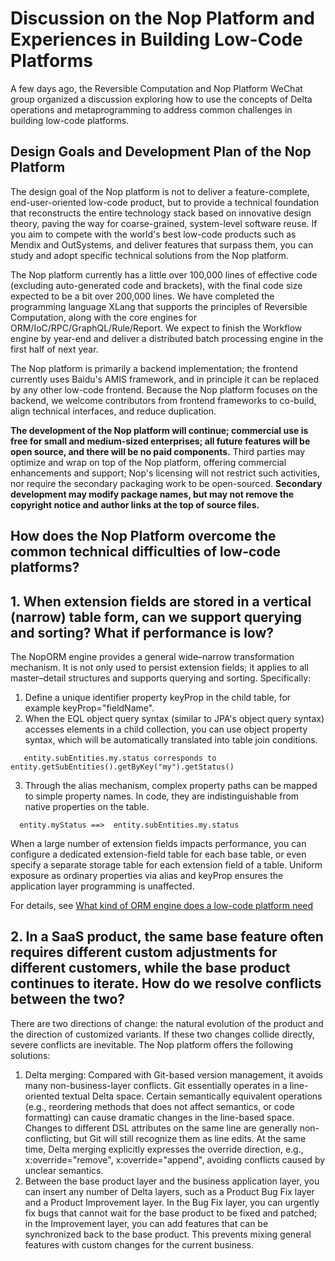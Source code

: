
# Discussion on the Nop Platform and Experiences in Building Low-Code Platforms

A few days ago, the Reversible Computation and Nop Platform WeChat group organized a discussion exploring how to use the concepts of Delta operations and metaprogramming to address common challenges in building low-code platforms.

## Design Goals and Development Plan of the Nop Platform

The design goal of the Nop platform is not to deliver a feature-complete, end-user-oriented low-code product, but to provide a technical foundation that reconstructs the entire technology stack based on innovative design theory, paving the way for coarse-grained, system-level software reuse. If you aim to compete with the world's best low-code products such as Mendix and OutSystems, and deliver features that surpass them, you can study and adopt specific technical solutions from the Nop platform.

The Nop platform currently has a little over 100,000 lines of effective code (excluding auto-generated code and brackets), with the final code size expected to be a bit over 200,000 lines. We have completed the programming language XLang that supports the principles of Reversible Computation, along with the core engines for ORM/IoC/RPC/GraphQL/Rule/Report. We expect to finish the Workflow engine by year-end and deliver a distributed batch processing engine in the first half of next year.

The Nop platform is primarily a backend implementation; the frontend currently uses Baidu's AMIS framework, and in principle it can be replaced by any other low-code frontend. Because the Nop platform focuses on the backend, we welcome contributors from frontend frameworks to co-build, align technical interfaces, and reduce duplication.

**The development of the Nop platform will continue; commercial use is free for small and medium-sized enterprises; all future features will be open source, and there will be no paid components.** Third parties may optimize and wrap on top of the Nop platform, offering commercial enhancements and support; Nop's licensing will not restrict such activities, nor require the secondary packaging work to be open-sourced. **Secondary development may modify package names, but may not remove the copyright notice and author links at the top of source files.**

## How does the Nop Platform overcome the common technical difficulties of low-code platforms?

## 1. When extension fields are stored in a vertical (narrow) table form, can we support querying and sorting? What if performance is low?

The NopORM engine provides a general wide–narrow transformation mechanism. It is not only used to persist extension fields; it applies to all master–detail structures and supports querying and sorting. Specifically:

1. Define a unique identifier property keyProp in the child table, for example keyProp="fieldName".
2. When the EQL object query syntax (similar to JPA's object query syntax) accesses elements in a child collection, you can use object property syntax, which will be automatically translated into table join conditions.

```
   entity.subEntities.my.status corresponds to  entity.getSubEntities().getByKey("my").getStatus()
```

3. Through the alias mechanism, complex property paths can be mapped to simple property names. In code, they are indistinguishable from native properties on the table.

```
  entity.myStatus ==>  entity.subEntities.my.status
```

When a large number of extension fields impacts performance, you can configure a dedicated extension-field table for each base table, or even specify a separate storage table for each extension field of a table. Uniform exposure as ordinary properties via alias and keyProp ensures the application layer programming is unaffected.

For details, see [What kind of ORM engine does a low-code platform need](https://zhuanlan.zhihu.com/p/543252423)

## 2. In a SaaS product, the same base feature often requires different custom adjustments for different customers, while the base product continues to iterate. How do we resolve conflicts between the two?

There are two directions of change: the natural evolution of the product and the direction of customized variants. If these two changes collide directly, severe conflicts are inevitable. The Nop platform offers the following solutions:

1. Delta merging: Compared with Git-based version management, it avoids many non-business-layer conflicts.
   Git essentially operates in a line-oriented textual Delta space. Certain semantically equivalent operations (e.g., reordering methods that does not affect semantics, or code formatting) can cause dramatic changes in the line-based space. Changes to different DSL attributes on the same line are generally non-conflicting, but Git will still recognize them as line edits.
   At the same time, Delta merging explicitly expresses the override direction, e.g., x:override="remove", x:override="append", avoiding conflicts caused by unclear semantics.
2. Between the base product layer and the business application layer, you can insert any number of Delta layers, such as a Product Bug Fix layer and a Product Improvement layer. In the Bug Fix layer, you can urgently fix bugs that cannot wait for the base product to be fixed and patched; in the Improvement layer, you can add features that can be synchronized back to the base product. This prevents mixing general features with custom changes for the current business.

<!-- SOURCE_MD5:1150a85b78fe2006405c4c2d150e3285-->
